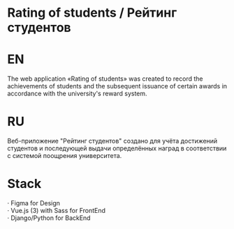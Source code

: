 # Rating of students / Рейтинг студентов

# EN

The web application «Rating of students» was created to record the achievements of students and the subsequent issuance of certain awards in accordance with the university's reward system.

# RU

Веб-приложение "Рейтинг студентов" создано для учёта достижений студентов и последующей выдачи определённых наград в соответствии с системой поощрения университета.

# Stack

· Figma for Design\
· Vue.js (3) with Sass for FrontEnd\
· Django/Python for BackEnd
